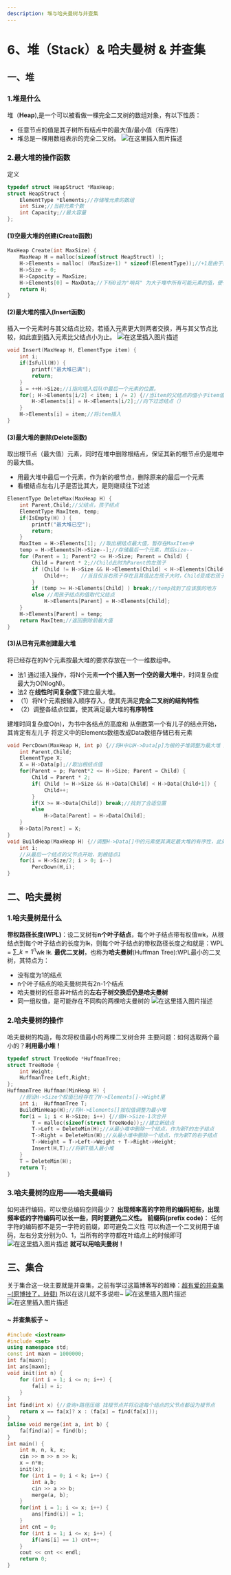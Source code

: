 ```yaml
---
description: 堆与哈夫曼树与并查集
---
```


# 6、堆（Stack）& 哈夫曼树 & 并查集

## 一、堆

### 1.堆是什么

堆（**Heap**),是一个可以被看做一棵完全二叉树的数组对象，有以下性质：

* 任意节点的值是其子树所有结点中的最大值/最小值（有序性）
* 堆总是一棵用数组表示的完全二叉树。 ![在这里插入图片描述](https://img-blog.csdnimg.cn/2020040722374694.png?x-oss-process=image/watermark,type\_ZmFuZ3poZW5naGVpdGk,shadow\_10,text\_aHR0cHM6Ly9ibG9nLmNzZG4ubmV0L3FxXzQ1ODkwNTMz,size\_16,color\_FFFFFF,t\_70)

### 2.最大堆的操作函数

定义

```cpp
typedef struct HeapStruct *MaxHeap;
struct HeapStruct {
	ElementType *Elements;//存储堆元素的数组
	int Size;//当前元素个数
	int Capacity;//最大容量
};
```

#### (1)空最大堆的创建(Create函数)

```cpp
MaxHeap Create(int MaxSize) {
	MaxHeap H = malloc(sizeof(struct HeapStruct) );
	H->Elements = malloc( (MaxSize+1) * sizeof(ElementType));//+1是由于我们从下标1开始存储
	H->Size = 0;
	H->Capacity = MaxSize;
	H->Elements[0] = MaxData;//下标0设为"哨兵" 为大于堆中所有可能元素的值，便于之后的操作
	return H;
}
```

#### (2)最大堆的插入(Insert函数)

插入一个元素时与其父结点比较，若插入元素更大则两者交换，再与其父节点比较，如此直到插入元素比父结点小为止。 ![在这里插入图片描述](https://img-blog.csdnimg.cn/2020040721541166.png?x-oss-process=image/watermark,type\_ZmFuZ3poZW5naGVpdGk,shadow\_10,text\_aHR0cHM6Ly9ibG9nLmNzZG4ubmV0L3FxXzQ1ODkwNTMz,size\_16,color\_FFFFFF,t\_70)

```cpp
void Insert(MaxHeap H, ElementType item) {
	int i;
	if(IsFull(H)) {
		printf("最大堆已满");
		return;
	}
	i = ++H->Size;//i指向插入后队中最后一个元素的位置。
	for(; H->Elements[i/2] < item; i /= 2) {//当item的父结点的值小于item值循环才继续
		H->Elements[i] = H->Elements[i/2];//向下过滤结点（）
	}
	H->Elements[i] = item;//将item插入
}
```

#### (3)最大堆的删除(Delete函数)

取出根节点（最大值）元素，同时在堆中删除根结点，保证其新的根节点仍是堆中的最大值。

* 用最大堆中最后一个元素，作为新的根节点，删除原来的最后一个元素
* 看根结点左右儿子是否比其大，是则继续往下过滤

```cpp
ElementType DeleteMax(MaxHeap H) {
	int Parent,Child;//父结点，孩子结点
	ElementType MaxItem, temp;
	if(IsEmpty(H) ) {
		printf("最大堆已空");
		return;
	}
	MaxItem = H->Elements[1]; //取出根结点最大值，暂存在MaxItem中
	temp = H->Elements[H->Size--];//存储最后一个元素，然后size--
	for (Parent = 1; Parent*2 <= H->Size; Parent = Child) {
		Child = Parent * 2;//Child此时为Parent的左孩子
		if (Child != H->Size && H->Elements[Child] < H->Elements[Child+1] ) {
			Child++;	//当且仅当右孩子存在且其值比左孩子大时，Child变成右孩子的下标
		} 
		if (temp >= H->Elements[Child] ) break;//temp找到了应该放的地方
		else //用孩子结点的值取代父结点
			H->Elements[Parent] = H->Elements[Child];
	}
	H->Elements[Parent] = temp;
	return MaxItem;//返回删除前最大值
}
```

#### (3)从已有元素创建最大堆

将已经存在的N个元素按最大堆的要求存放在一个一维数组中。

* 法1 通过插入操作，将N个元素**一个个插入到一个空的最大堆中**，时间复杂度最大为O(NlogN)。
* 法2 在**线性时间复杂度**下建立最大堆。
* （1）将N个元素按输入顺序存入，使其先满足**完全二叉树的结构特性**
* （2）调整各结点位置，使其满足最大堆的**有序特性**

建堆时间复杂度O(n)，为书中各结点的高度和 从倒数第一个有儿子的结点开始，其肯定有左儿子 将定义中的Elements数组改成Data数组存储已有元素

```cpp
void PercDown(MaxHeap H, int p) {//将H中以H->Data[p]为根的子堆调整为最大堆 原理同删除操作
	int Parent,Child;
	ElementType X;
	X = H->Data[p];//取出根结点值
	for(Parent = p; Parent*2 <= H->Size; Parent = Child) {
		Child = Parent * 2;
		if( Child != H->Size && H->Data[Child] < H->Data[Child+1]) {
			Child++;
		}
		if(X >= H->Data[Child]) break;//找到了合适位置
		else 
			H->Data[Parent] = H->Data[Child];
	}
	H->Data[Parent] = X;
}
void BuildHeap(MaxHeap H) {//调整H->Data[]中的元素使其满足最大堆的有序性，此处假设所有H->Size个元素都已存在H->Data[]中
	int i;
	//从最后一个结点的父节点开始，到根结点1
	for(i = H->Size/2; i > 0; i--)
		PercDown(H,i);
}
```

## 二、哈夫曼树

### 1.哈夫曼树是什么

**带权路径长度(WPL)**：设二叉树有**n个叶子结点**，每个叶子结点带有权值w~~k~~，从根结点到每个叶子结点的长度为l~~k~~，则每个叶子结点的带权路径长度之和就是：WPL = $\sum\_{k=1}^n$w~~k~~ l~~k~~. **最优二叉树**，也称为**哈夫曼树**(Huffman Tree):WPL最小的二叉树，其特点为：

* 没有度为1的结点
* n个叶子结点的哈夫曼树共有2n-1个结点
* 哈夫曼树的任意非叶结点的**左右子树交换后仍是哈夫曼树**
* 同一组权值，是可能存在不同构的两棵哈夫曼树的 ![在这里插入图片描述](https://img-blog.csdnimg.cn/20200407230317308.png?x-oss-process=image/watermark,type\_ZmFuZ3poZW5naGVpdGk,shadow\_10,text\_aHR0cHM6Ly9ibG9nLmNzZG4ubmV0L3FxXzQ1ODkwNTMz,size\_16,color\_FFFFFF,t\_70)

### 2.哈夫曼树的操作

哈夫曼树的构造，每次将权值最小的两棵二叉树合并 主要问题：如何选取两个最小的？**利用最小堆！**

```cpp
typedef struct TreeNode *HuffmanTree;
struct TreeNode {
	int Weight;
	HuffmanTree Left,Right;
};
HuffmanTree Huffman(MinHeap H) {
	//假设H->Size个权值已经存在了H->Elements[]->Wight里
	int i;	HuffmanTree T;
	BuildMinHeap(H);//将H->Elements[]按权值调整为最小堆
	for(i = 1; i < H->Size; i++) {//做H->Size-1次合并
		T = malloc(sizeof(struct TreeNode));//建立新结点
		T->Left = DeleteMin(H);//从最小堆中删除一个结点，作为新T的左子结点
		T->Right = DeleteMin(H);//从最小堆中删除一个结点，作为新T的右子结点
		T->Weight = T->Left->Weight + T->Right->Weight;
		Insert(H,T);//将新T插入最小堆
	}
	T = DeleteMin(H);
	return T;
}
```

### 3.哈夫曼树的应用——哈夫曼编码

如何进行编码，可以使总编码空间最少？ **出现频率高的字符用的编码短些，出现频率低的字符编码可以长一些，同时要避免二义性。** **前缀码(prefix code)：** 任何字符的编码都不是另一字符的前缀，即可避免二义性 可以构造一个二叉树用于编码，左右分支分别为0、1，当所有的字符都在叶结点上的时候即可 ![在这里插入图片描述](https://img-blog.csdnimg.cn/20200407230816301.png?x-oss-process=image/watermark,type\_ZmFuZ3poZW5naGVpdGk,shadow\_10,text\_aHR0cHM6Ly9ibG9nLmNzZG4ubmV0L3FxXzQ1ODkwNTMz,size\_16,color\_FFFFFF,t\_70) **就可以用哈夫曼树！**

## 三、集合

关于集合这一块主要就是并查集，之前有学过这篇博客写的超棒：[超有爱的并查集\~(原博挂了，转载)](https://blog.csdn.net/shensiback/article/details/80089461?spm=1001.2101.3001.6650.1\&utm\_medium=distribute.pc\_relevant.none-task-blog-2%7Edefault%7EOPENSEARCH%7Edefault-1.no\_search\_link\&depth\_1-utm\_source=distribute.pc\_relevant.none-task-blog-2%7Edefault%7EOPENSEARCH%7Edefault-1.no\_search\_link) 所以在这儿就不多说啦\~ ![在这里插入图片描述](https://img-blog.csdnimg.cn/20200412195059228.png?x-oss-process=image/watermark,type\_ZmFuZ3poZW5naGVpdGk,shadow\_10,text\_aHR0cHM6Ly9ibG9nLmNzZG4ubmV0L3FxXzQ1ODkwNTMz,size\_16,color\_FFFFFF,t\_70) ![在这里插入图片描述](https://img-blog.csdnimg.cn/2020041219504180.png?x-oss-process=image/watermark,type\_ZmFuZ3poZW5naGVpdGk,shadow\_10,text\_aHR0cHM6Ly9ibG9nLmNzZG4ubmV0L3FxXzQ1ODkwNTMz,size\_16,color\_FFFFFF,t\_70)

#### \~ 并查集板子 \~

```cpp
#include <iostream>
#include <set>
using namespace std;
const int maxn = 1000000;
int fa[maxn];
int ans[maxn];
void init(int n) {
    for (int i = 1; i <= n; i++) {
        fa[i] = i;
    }
}
int find(int x) {//查询+路径压缩 找根节点并将沿途每个结点的父节点都设为根节点
    return x == fa[x]? x : (fa[x] = find(fa[x]));
}
inline void merge(int a, int b) {
    fa[find(a)] = find(b);
}
int main() {
    int m, n, k, x;
    cin >> m >> n >> k;
    x = n*m;
    init(x);
    for (int i = 0; i < k; i++) {
        int a,b;
        cin >> a >> b;
        merge(a, b);
    }
    for(int i = 1; i <= x; i++) {
        ans[find(i)] = 1;
    }
    int cnt = 0;
    for (int i = 1; i <= x; i++) {
        if(ans[i] == 1) cnt++;
    }
    cout << cnt << endl;
    return 0;
}
```
